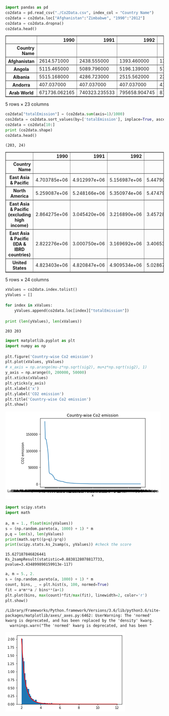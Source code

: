 

```python
import pandas as pd
co2data = pd.read_csv("./Co2Data.csv", index_col = "Country Name")
co2data = co2data.loc["Afghanistan":"Zimbabwe", "1990":"2012"]
co2data = co2data.dropna()
co2data.head()
```




<div>
<style scoped>
    .dataframe tbody tr th:only-of-type {
        vertical-align: middle;
    }

    .dataframe tbody tr th {
        vertical-align: top;
    }

    .dataframe thead th {
        text-align: right;
    }
</style>
<table border="1" class="dataframe">
  <thead>
    <tr style="text-align: right;">
      <th></th>
      <th>1990</th>
      <th>1991</th>
      <th>1992</th>
      <th>1993</th>
      <th>1994</th>
      <th>1995</th>
      <th>1996</th>
      <th>1997</th>
      <th>1998</th>
      <th>1999</th>
      <th>...</th>
      <th>2003</th>
      <th>2004</th>
      <th>2005</th>
      <th>2006</th>
      <th>2007</th>
      <th>2008</th>
      <th>2009</th>
      <th>2010</th>
      <th>2011</th>
      <th>2012</th>
    </tr>
    <tr>
      <th>Country Name</th>
      <th></th>
      <th></th>
      <th></th>
      <th></th>
      <th></th>
      <th></th>
      <th></th>
      <th></th>
      <th></th>
      <th></th>
      <th></th>
      <th></th>
      <th></th>
      <th></th>
      <th></th>
      <th></th>
      <th></th>
      <th></th>
      <th></th>
      <th></th>
      <th></th>
    </tr>
  </thead>
  <tbody>
    <tr>
      <th>Afghanistan</th>
      <td>2614.571000</td>
      <td>2438.555000</td>
      <td>1393.460000</td>
      <td>1345.789000</td>
      <td>1294.451000</td>
      <td>1243.113000</td>
      <td>1177.107000</td>
      <td>1096.433</td>
      <td>1041.428</td>
      <td>821.408</td>
      <td>...</td>
      <td>1195.442</td>
      <td>949.753</td>
      <td>1327.454</td>
      <td>1650.150</td>
      <td>2273.540</td>
      <td>4206.049</td>
      <td>6769.282</td>
      <td>8463.436</td>
      <td>12240.446</td>
      <td>10755.311</td>
    </tr>
    <tr>
      <th>Angola</th>
      <td>5115.465000</td>
      <td>5089.796000</td>
      <td>5196.139000</td>
      <td>5775.525000</td>
      <td>3890.687000</td>
      <td>10975.331000</td>
      <td>10458.284000</td>
      <td>7381.671</td>
      <td>7308.331</td>
      <td>9156.499</td>
      <td>...</td>
      <td>9064.824</td>
      <td>18793.375</td>
      <td>19156.408</td>
      <td>22266.024</td>
      <td>25151.953</td>
      <td>25709.337</td>
      <td>27792.193</td>
      <td>29057.308</td>
      <td>30340.758</td>
      <td>33399.036</td>
    </tr>
    <tr>
      <th>Albania</th>
      <td>5515.168000</td>
      <td>4286.723000</td>
      <td>2515.562000</td>
      <td>2335.879000</td>
      <td>1925.175000</td>
      <td>2086.523000</td>
      <td>2016.850000</td>
      <td>1543.807</td>
      <td>1752.826</td>
      <td>2984.938</td>
      <td>...</td>
      <td>4294.057</td>
      <td>4165.712</td>
      <td>4253.720</td>
      <td>3898.021</td>
      <td>3927.357</td>
      <td>4374.731</td>
      <td>4378.398</td>
      <td>4598.418</td>
      <td>5240.143</td>
      <td>4910.113</td>
    </tr>
    <tr>
      <th>Andorra</th>
      <td>407.037000</td>
      <td>407.037000</td>
      <td>407.037000</td>
      <td>410.704000</td>
      <td>407.037000</td>
      <td>425.372000</td>
      <td>454.708000</td>
      <td>465.709</td>
      <td>491.378</td>
      <td>513.380</td>
      <td>...</td>
      <td>535.382</td>
      <td>561.051</td>
      <td>575.719</td>
      <td>546.383</td>
      <td>539.049</td>
      <td>539.049</td>
      <td>517.047</td>
      <td>517.047</td>
      <td>491.378</td>
      <td>487.711</td>
    </tr>
    <tr>
      <th>Arab World</th>
      <td>671736.062165</td>
      <td>740323.235533</td>
      <td>795658.904745</td>
      <td>877890.137902</td>
      <td>901869.050185</td>
      <td>866641.768095</td>
      <td>862033.825343</td>
      <td>833006.721</td>
      <td>906420.061</td>
      <td>919932.956</td>
      <td>...</td>
      <td>1143168.915</td>
      <td>1252559.192</td>
      <td>1318345.172</td>
      <td>1381941.953</td>
      <td>1359855.612</td>
      <td>1491970.288</td>
      <td>1581327.744</td>
      <td>1645558.916</td>
      <td>1655808.181</td>
      <td>1796962.012</td>
    </tr>
  </tbody>
</table>
<p>5 rows × 23 columns</p>
</div>




```python
co2data["totalEmission"] = (co2data.sum(axis=1)/1000)
cos2data = co2data.sort_values(by=['totalEmission'], inplace=True, ascending=False)
co2data = co2data[10:]
print (co2data.shape)
co2data.head()
```

    (203, 24)





<div>
<style scoped>
    .dataframe tbody tr th:only-of-type {
        vertical-align: middle;
    }

    .dataframe tbody tr th {
        vertical-align: top;
    }

    .dataframe thead th {
        text-align: right;
    }
</style>
<table border="1" class="dataframe">
  <thead>
    <tr style="text-align: right;">
      <th></th>
      <th>1990</th>
      <th>1991</th>
      <th>1992</th>
      <th>1993</th>
      <th>1994</th>
      <th>1995</th>
      <th>1996</th>
      <th>1997</th>
      <th>1998</th>
      <th>1999</th>
      <th>...</th>
      <th>2004</th>
      <th>2005</th>
      <th>2006</th>
      <th>2007</th>
      <th>2008</th>
      <th>2009</th>
      <th>2010</th>
      <th>2011</th>
      <th>2012</th>
      <th>totalEmission</th>
    </tr>
    <tr>
      <th>Country Name</th>
      <th></th>
      <th></th>
      <th></th>
      <th></th>
      <th></th>
      <th></th>
      <th></th>
      <th></th>
      <th></th>
      <th></th>
      <th></th>
      <th></th>
      <th></th>
      <th></th>
      <th></th>
      <th></th>
      <th></th>
      <th></th>
      <th></th>
      <th></th>
      <th></th>
    </tr>
  </thead>
  <tbody>
    <tr>
      <th>East Asia &amp; Pacific</th>
      <td>4.703785e+06</td>
      <td>4.912997e+06</td>
      <td>5.156987e+06</td>
      <td>5.447900e+06</td>
      <td>5.758134e+06</td>
      <td>6.122093e+06</td>
      <td>6.413087e+06</td>
      <td>6.523428e+06</td>
      <td>6.184239e+06</td>
      <td>6.313362e+06</td>
      <td>...</td>
      <td>8.716017e+06</td>
      <td>9.373914e+06</td>
      <td>1.002901e+07</td>
      <td>1.063488e+07</td>
      <td>1.122486e+07</td>
      <td>1.163108e+07</td>
      <td>1.258472e+07</td>
      <td>1.375383e+07</td>
      <td>1.410949e+07</td>
      <td>187856.237321</td>
    </tr>
    <tr>
      <th>North America</th>
      <td>5.259087e+06</td>
      <td>5.248166e+06</td>
      <td>5.350974e+06</td>
      <td>5.474794e+06</td>
      <td>5.551735e+06</td>
      <td>5.601089e+06</td>
      <td>5.732060e+06</td>
      <td>5.864534e+06</td>
      <td>5.908065e+06</td>
      <td>6.020572e+06</td>
      <td>...</td>
      <td>6.308857e+06</td>
      <td>6.347727e+06</td>
      <td>6.241758e+06</td>
      <td>6.344115e+06</td>
      <td>6.175789e+06</td>
      <td>5.800747e+06</td>
      <td>5.930811e+06</td>
      <td>5.827237e+06</td>
      <td>5.637371e+06</td>
      <td>135368.889144</td>
    </tr>
    <tr>
      <th>East Asia &amp; Pacific (excluding high income)</th>
      <td>2.864275e+06</td>
      <td>3.045420e+06</td>
      <td>3.216890e+06</td>
      <td>3.457280e+06</td>
      <td>3.667655e+06</td>
      <td>3.996722e+06</td>
      <td>4.202091e+06</td>
      <td>4.259611e+06</td>
      <td>4.016009e+06</td>
      <td>4.049087e+06</td>
      <td>...</td>
      <td>6.246987e+06</td>
      <td>6.940456e+06</td>
      <td>7.575023e+06</td>
      <td>8.122758e+06</td>
      <td>8.727787e+06</td>
      <td>9.227347e+06</td>
      <td>1.003967e+07</td>
      <td>1.117215e+07</td>
      <td>1.151557e+07</td>
      <td>135107.560362</td>
    </tr>
    <tr>
      <th>East Asia &amp; Pacific (IDA &amp; IBRD countries)</th>
      <td>2.822276e+06</td>
      <td>3.000750e+06</td>
      <td>3.169692e+06</td>
      <td>3.406537e+06</td>
      <td>3.613810e+06</td>
      <td>3.938025e+06</td>
      <td>4.140366e+06</td>
      <td>4.197041e+06</td>
      <td>3.957031e+06</td>
      <td>3.984700e+06</td>
      <td>...</td>
      <td>6.174733e+06</td>
      <td>6.864976e+06</td>
      <td>7.498205e+06</td>
      <td>8.058596e+06</td>
      <td>8.656698e+06</td>
      <td>9.156693e+06</td>
      <td>9.973224e+06</td>
      <td>1.112410e+07</td>
      <td>1.146649e+07</td>
      <td>133687.405682</td>
    </tr>
    <tr>
      <th>United States</th>
      <td>4.823403e+06</td>
      <td>4.820847e+06</td>
      <td>4.909534e+06</td>
      <td>5.028674e+06</td>
      <td>5.094354e+06</td>
      <td>5.132920e+06</td>
      <td>5.252112e+06</td>
      <td>5.368715e+06</td>
      <td>5.401011e+06</td>
      <td>5.504669e+06</td>
      <td>...</td>
      <td>5.756075e+06</td>
      <td>5.789727e+06</td>
      <td>5.697286e+06</td>
      <td>5.789031e+06</td>
      <td>5.614111e+06</td>
      <td>5.263505e+06</td>
      <td>5.395532e+06</td>
      <td>5.289681e+06</td>
      <td>5.119436e+06</td>
      <td>123657.114534</td>
    </tr>
  </tbody>
</table>
<p>5 rows × 24 columns</p>
</div>




```python
xValues = co2data.index.tolist()
yValues = []

for index in xValues:
    yValues.append(co2data.loc[index]["totalEmission"])

print (len(yValues), len(xValues))
```

    203 203



```python
import matplotlib.pyplot as plt
import numpy as np

plt.figure('Country-wise Co2 emission')
plt.plot(xValues, yValues)
# x_axis = np.arange(mu-z*np.sqrt(sig2), mu+z*np.sqrt(sig2), 1)
y_axis = np.arange(0, 200000, 50000)
plt.xticks(xValues)
plt.yticks(y_axis)
plt.xlabel('x')
plt.ylabel('CO2 emission')
plt.title('Country-wise Co2 emission')
plt.show()
```


![png](output_3_0.png)



```python
import scipy.stats
import math

a, m = 1., float(min(yValues))
s = (np.random.pareto(a, 1000) + 1) * m
p,q = len(s), len(yValues)
print(math.sqrt((p+q)/p*q))
print(scipy.stats.ks_2samp(s, yValues)) #check the score
```

    15.627187846826441
    Ks_2sampResult(statistic=0.8838128078817733, pvalue=3.434899890159913e-117)



```python
a, m = 5., 2.
s = (np.random.pareto(a, 1000) + 1) * m
count, bins, _ = plt.hist(s, 100, normed=True)
fit = a*m**a / bins**(a+1)
plt.plot(bins, max(count)*fit/max(fit), linewidth=2, color='r')
plt.show()
```

    /Library/Frameworks/Python.framework/Versions/3.6/lib/python3.6/site-packages/matplotlib/axes/_axes.py:6462: UserWarning: The 'normed' kwarg is deprecated, and has been replaced by the 'density' kwarg.
      warnings.warn("The 'normed' kwarg is deprecated, and has been "



![png](output_5_1.png)

